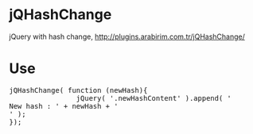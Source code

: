 jQHashChange
============

jQuery with hash change, http://plugins.arabirim.com.tr/jQHashChange/


<h1>Use</h1>

<pre>
jQHashChange( function (newHash){
                jQuery( '.newHashContent' ).append( '<div>New hash : ' + newHash + '</div>' );
});
</pre>
